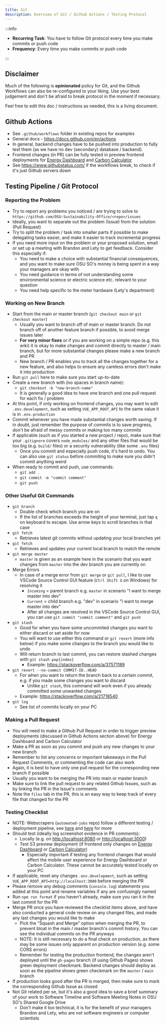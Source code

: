 ```yaml
---
title: Git
description: Overview of Git / Github Actions / Testing Protocol
---
```


:::info

- **Recurring Task**: You have to follow Git protocol every time you make commits or push code
- **Frequency**: Every time you make commits or push code

:::

## Disclaimer

Much of the following is **opinionated** policy for Git, and the Github Workflows can also be re-configured to your liking. Use your best judgement and don't be afraid to break protocol in the moment if necessary.

Feel free to edit this doc / instructions as needed, this is a living document.

## Github Actions

- See `.github/workflows` folder in existing repos for examples
- General docs - https://docs.github.com/en/actions
- In general, backend changes have to be pushed into production to fully test them (as we have no dev (secondary) database / backend).
- Frontend changes (in PR) can be fully tested in preview frontend deployments for [Energy Dashboard](http://energy-dashboard.s3-website-us-west-2.amazonaws.com/#/map) and [Carbon Calculator](http://carbon-calculator.s3-website-us-west-2.amazonaws.com/#/)
- See https://www.githubstatus.com/ if the workflows break, to check if it's just Github servers down

## Testing Pipeline / Git Protocol

### Reporting the Problem

- Try to report any problems you noticed / are trying to solve to `https://github.com/OSU-Sustainability-Office/<repo>/issues`
- Ideally, you want to separate out the problem (Issue) from the solution (Pull Request)
- Try to split the problem / task into smaller parts if possible to make delegating tasks easier, and make it easier to track incremental progress
- If you need more input on the problem or your proposed solution, email or set up a meeting with Brandon and Lety to get feedback. Consider this especially if:
  - You need to make a choice with substantial financial consequences, and you want to make sure OSU SO's money is being spent in a way your managers are okay with
  - You need guidance in terms of not understanding some environmental science or electric science etc. relevant to your question
  - You need help specific to the meter hardware (Lety's department)

### Working on New Branch

- Start from the main or master branch (`git checkout main` or `git checkout master`)
  - Usually you want to branch off of main or master branch. Do not branch off of another feature branch if possible, to avoid merge issues later
  - **For very minor fixes** or if you are working on a simple repo (e.g. this wiki) it is okay to make changes and commit directly to master / main branch, but for more substantial changes please make a new branch and PR
  - New branch / PR enables you to track all the changes together for a new feature, and also helps to ensure any careless errors don't make it into production
- Run `git pull` here to make sure you start up-to-date
- Create a new branch with (no spaces in branch name):
  - `git checkout -b "new-branch-name"`
  - It is generally a good idea to have one branch and one pull request for each fix / problem
- At this point, if only working on frontend changes, you may want to edit `.env.development`, such as setting `VUE_APP_ROOT_API` to the same value it is in `.env.production`
- Commit whenever you have made substantial changes worth saving. If in doubt, just remember the purpose of commits is to save progress, don't be afraid of messy commits or making too many commits
- If applicable (such as if you started a new project / repo), make sure that your `.gitignore` covers `node_modules/` and any other files that would be too big (e.g. `build/` files) or a security vulnerability (like some `.env` files)
  - Once you commit and especially push code, it's hard to undo. You can also use `git status` before commiting to make sure you didn't commit anything weird
- When ready to commit and push, use commands:
  - `git add .`
  - `git commit -m "commit comment"`
  - `git push`

### Other Useful Git Commands

- `git branch`
  - Double check which branch you are on
  - If the list of branches exceeds the height of your terminal, just tap `q` on keyboard to escape. Use arrow keys to scroll branches in that case
- `git fetch`
  - Retrieves latest git commits without updating your local branches yet
- `git fetch`
  - Retrieves and updates your current local branch to match the remote
- `git merge master`
  - `master` is given as an example here in the scenario that you want changes from `master` into the dev branch you are currently on
- Merge Errors
  - In case of a merge error from `git merge` or `git pull`, I like to use VSCode Source Control GUI feature (`Ctrl Shift G` on Windows) for resolving it
    - `Incoming` = parent branch e.g. `master` in scenario "I want to merge master into dev"
    - `Current` = child branch e.g. "dev" in scenario "I want to merge master into dev"
    - After all changes are resolved in the VSCode Source Control GUI, you can use `git commit "commit comment"` and `git push`
- `git stash`
  - Good for when you have some uncommited changes you want to either discard or set aside for now
  - You will want to use either this command or `git revert` (more info below) if you make some changes to the branch you would like to undo
  - Will return branch to last commit, you can restore stashed changes with `git stash pop{index}`
    - Example: https://stackoverflow.com/a/37571189
- `git revert --no-commit COMMIT-ID..HEAD`
  - For when you want to return the branch back to a certain commit, e.g. if you made some changes you want to discard
    - Unlike `git stash`, this command will work even if you already committed some unwanted changes
  - Example: https://stackoverflow.com/a/21718540
- `git log`
  - See list of commits locally on your PC

### Making a Pull Request

- You will need to make a Github Pull Request in order to trigger preview deployments (discussed in Github Actions section above) for Energy Dashboard and Carbon Calculator
- Make a PR as soon as you commit and push any new changes to your new branch
- Remember to list any concerns or important takeaways in the Pull Request Comments, or commenting the code can also work
- Again, it is best to have only one pull request for the corresponding new branch if possible
- Usually you want to be merging the PR into main or master branch
- Make sure to link the pull request to any related Github Issues, such as by linking the PR in the Issue's comments
- Note the `files` tab in the PR, this is an easy way to keep track of every file that changed for the PR

### Testing Checklist

- NOTE: Webscrapers (`automated-jobs` repo) follow a different testing / deployment pipeline, see [here](updating_webscraper) and [here](webscraper_tutorial#testing-pipeline-guide) for more
- Should test (ideally log screenshot evidence in PR comments):
  - Locally (e.g. on [http://localhost:8080](http://localhost:8080) or [http://localhost:3000](http://localhost:3000))
  - Test S3 preview deployment (if frontend only changes on [Energy Dashboard](http://energy-dashboard.s3-website-us-west-2.amazonaws.com/#/map) or [Carbon Calculator](http://carbon-calculator.s3-website-us-west-2.amazonaws.com/#/))
    - Especially important if testing any frontend changes that would affect the mobile user experience for Energy Dashboard or Carbon Calculator. These cannot be accurately tested locally on your PC
- If applicable, reset any changes `.env.development`, such as setting `VUE_APP_ROOT_API=http://localhost:3000` before merging the PR
- Please remove any debug comments (`console.log`) statements you added at this point and rename variables if any are confusingly named
- Run `npm run format` if you haven't already, make sure you ran it in the last commit for the PR
- Merge PR once you have reviewed the checklist items above, and have also conducted a general code review on any changed files, and made any last changes you would like to make
  - Pick the "Squash and Merge" option when merging the PR, to prevent bloat in the main / master branch's commit history. You can see the individual commits on the PR anyways
  <!---
  move the below bullet point to another dedicated frontend testing / devops doc maybe? idk. frontend prereqs doesn't feel like a good fit
  -->
  - NOTE: It is still necessary to do a final check on production, as there may be some issues only apparent on production version (e.g. some CORS errors)
  - Remember for testing the production frontend, the changes aren't deployed until the `gh-pages` branch (if using Github Pages) shows green deployment checkmark. Backend changes should deploy as soon as the pipeline shows green checkmark on the `master` / `main` branch
- If production looks good after the PR is merged, then make sure to mark the corresponding Github Issue as closed
- Not Git related per se, but it's also a good idea to save a brief summary of your work to Software Timeline and Software Meeting Notes in OSU SO's Shared Google Drive
  - Don't make it too technical, it is for the benefit of your managers Brandon and Lety, who are not software engineers or computer scientists
